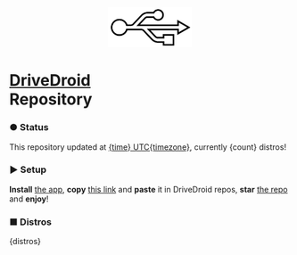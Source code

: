 <center><img src="./assets/logo.svg" width="150"/></center>

# **[DriveDroid](https://softwarebakery.com/projects/drivedroid)<br>Repository**

<h3><span class="color">●</span> Status</h3>

This repository updated at [{time} UTC{timezone}](https://time.is/UTC{timezone}), currently {count} distros!

<h3><span class="color">►</span> Setup</h3>

**Install** [the app](https://d.apkpure.com/b/APK/com.softwarebakery.drivedroid?version=latest), **copy** [this link](./repo.json) and **paste** it in DriveDroid repos, **star** [the repo](https://github.com/flameshikari/ddrg) and **enjoy**!

<h3><span class="color">■</span> Distros</h3>

<p class="start">{distros}</p>
